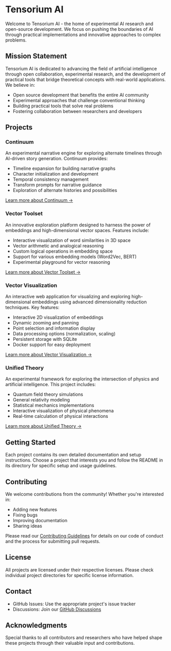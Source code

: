 # Tensorium AI

Welcome to Tensorium AI - the home of experimental AI research and open-source development. We focus on pushing the boundaries of AI through practical implementations and innovative approaches to complex problems.

## Mission Statement

Tensorium AI is dedicated to advancing the field of artificial intelligence through open collaboration, experimental research, and the development of practical tools that bridge theoretical concepts with real-world applications. We believe in:

- Open source development that benefits the entire AI community
- Experimental approaches that challenge conventional thinking
- Building practical tools that solve real problems
- Fostering collaboration between researchers and developers

## Projects

### Continuum

An experimental narrative engine for exploring alternate timelines through AI-driven story generation. Continuum provides:
- Timeline expansion for building narrative graphs
- Character initialization and development
- Temporal consistency management
- Transform prompts for narrative guidance
- Exploration of alternate histories and possibilities

[Learn more about Continuum →](https://github.com/TensoriumAi/continuum)

### Vector Toolset

An innovative exploration platform designed to harness the power of embeddings and high-dimensional vector spaces. Features include:
- Interactive visualization of word similarities in 3D space
- Vector arithmetic and analogical reasoning
- Custom logical operations in embedding space
- Support for various embedding models (Word2Vec, BERT)
- Experimental playground for vector reasoning

[Learn more about Vector Toolset →](https://github.com/TensoriumAi/VectorToolset)

### Vector Visualization

An interactive web application for visualizing and exploring high-dimensional embeddings using advanced dimensionality reduction techniques. Key features:
- Interactive 2D visualization of embeddings
- Dynamic zooming and panning
- Point selection and information display
- Data processing options (normalization, scaling)
- Persistent storage with SQLite
- Docker support for easy deployment

[Learn more about Vector Visualization →](https://github.com/TensoriumAi/VectorVisualization)

### Unified Theory

An experimental framework for exploring the intersection of physics and artificial intelligence. This project includes:
- Quantum field theory simulations
- General relativity modeling
- Statistical mechanics implementations
- Interactive visualization of physical phenomena
- Real-time calculation of physical interactions

[Learn more about Unified Theory →](https://github.com/TensoriumAi/UnifiedTheory)

## Getting Started

Each project contains its own detailed documentation and setup instructions. Choose a project that interests you and follow the README in its directory for specific setup and usage guidelines.

## Contributing

We welcome contributions from the community! Whether you're interested in:
- Adding new features
- Fixing bugs
- Improving documentation
- Sharing ideas

Please read our [Contributing Guidelines](CONTRIBUTING.md) for details on our code of conduct and the process for submitting pull requests.

## License

All projects are licensed under their respective licenses. Please check individual project directories for specific license information.

## Contact

- GitHub Issues: Use the appropriate project's issue tracker
- Discussions: Join our [GitHub Discussions](../../discussions)

## Acknowledgments

Special thanks to all contributors and researchers who have helped shape these projects through their valuable input and contributions.